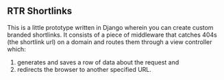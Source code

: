 ## RTR Shortlinks

This is a little prototype written in Django wherein you can create custom branded shortlinks. It consists of a piece of middleware that catches 404s (the shortlink url) on a domain and routes them through a view controller which:
1) generates and saves a row of data about the request and 
2) redirects the browser to another specified URL.
